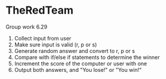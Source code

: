 # TheRedTeam
Group work 6.29

1. Collect input from user
2. Make sure input is valid (r, p or s)
3. Generate random answer and convert to r, p or s
4. Compare with if/else if statements to determine the winner
5. Increment the score of the computer or user with one
6. Output both answers, and "You lose!" or "You win!"

